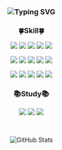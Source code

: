 <h3 align="center">
  <img src="https://readme-typing-svg.demolab.com?font=Fira+Code&pause=1000&color=FFAFF5&center=true&vCenter=true&random=false&width=435&lines=Hi+there+I'm+Inhyeok+🐱‍🏍" alt="Typing SVG">
</h3>

<h3 align = "center"> 🍀Skill🍀 </h3>
<p align = "center">
  <img src="https://img.shields.io/badge/Android-3DDC84?style=flat&logo=Android&logoColor=white"/> 
  <img src="https://img.shields.io/badge/JavaScript-F7DF1E?style=flat&logo=JavaScript&logoColor=black"/>
  <img src="https://img.shields.io/badge/Vue.js-4FC08D?style=flat&logo=Vue.js&logoColor=white"/>
  <img src="https://img.shields.io/badge/Python-3776AB?style=flat&logo=python&logoColor=F7DF1E"/>
  <img src="https://img.shields.io/badge/HTML5-E34F26?style=flat&logo=html5&logoColor=black"/>  
</p>
<p align = "center">
  <img src="https://img.shields.io/badge/JAVA-007396?style=flat&logo=java&logoColor=white"/>
  <img src="https://img.shields.io/badge/CSS3-1572B6?style=flat&logo=css3&logoColor=white"/>
  <img src="https://img.shields.io/badge/Node.js-339933?style=flat&logo=node.js&logoColor=white"/>
  <img src="https://img.shields.io/badge/Raspberry Pi-A22846?style=flat&logo=raspberrypi&logoColor=white"/>
  <img src="https://img.shields.io/badge/Arduino-00878F?style=flat&logo=arduino&logoColor=white"/>  
</p>
<p align = "center">
  <img src="https://img.shields.io/badge/MySQL-4479A1?style=flat&logo=mysql&logoColor=white"/>
  <img src="https://img.shields.io/badge/SQLite-003B57?style=flat&logo=sqlite&logoColor=white"/>
  <img src="https://img.shields.io/badge/PostgreSQL-4169E1?style=flat&logo=postgresql&logoColor=white"/>
  <img src="https://img.shields.io/badge/Firebase-FFCA28?style=flat&logo=firebase&logoColor=black"/>
  <img src="https://img.shields.io/badge/MongoDB-47A248?style=flat&logo=mongodb&logoColor=white"/>
</p>
<h3 align = "center"> 📚Study📚 </h3>
<p align = "center">
  <img src="https://img.shields.io/badge/Unity-000000?style=flat&logo=unity&logoColor=white"/>
  <img src="https://img.shields.io/badge/Unreal Engine-0E1128?style=flat&logo=unrealengine&logoColor=white"/>
  <img src="https://img.shields.io/badge/C++-00599C?style=flat&logo=cplusplus&logoColor=white"/>
</p>
<br>
<p align="center">
  <img src="https://github-readme-stats.vercel.app/api?username=YukInhyeok&show_icons=true&theme=dracula" alt="GitHub Stats">
</p>





<!--
**YukInhyeok/YukInhyeok** is a ✨ _special_ ✨ repository because its `README.md` (this file) appears on your GitHub profile.

Here are some ideas to get you started:

- 🔭 I’m currently working on ...
- 🌱 I’m currently learning ...
- 👯 I’m looking to collaborate on ...
- 🤔 I’m looking for help with ...
- 💬 Ask me about ...
- 📫 How to reach me: ...
- 😄 Pronouns: ...
- ⚡ Fun fact: ...
-->
